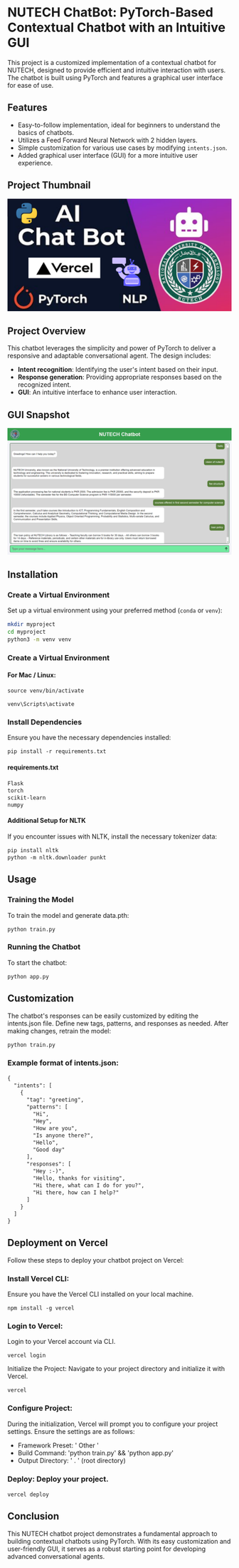 # NUTECH ChatBot: PyTorch-Based Contextual Chatbot with an Intuitive GUI

This project is a customized implementation of a contextual chatbot for NUTECH, designed to provide efficient and intuitive interaction with users. The chatbot is built using PyTorch and features a graphical user interface for ease of use.

## Features

- Easy-to-follow implementation, ideal for beginners to understand the basics of chatbots.
- Utilizes a Feed Forward Neural Network with 2 hidden layers.
- Simple customization for various use cases by modifying `intents.json`.
- Added graphical user interface (GUI) for a more intuitive user experience.

## Project Thumbnail

![NUTECH Chatbot Project Thumbnail](static/images/NUTECH-Chatbot.png)

## Project Overview

This chatbot leverages the simplicity and power of PyTorch to deliver a responsive and adaptable conversational agent. The design includes:

- **Intent recognition**: Identifying the user's intent based on their input.
- **Response generation**: Providing appropriate responses based on the recognized intent.
- **GUI**: An intuitive interface to enhance user interaction.

## GUI Snapshot

![NUTECH Chatbot GUI](static/images/GUI-snapshot.png)

## Installation

### Create a Virtual Environment

Set up a virtual environment using your preferred method (`conda` or `venv`):

```bash
mkdir myproject
cd myproject
python3 -m venv venv
```

### Create a Virtual Environment

#### For Mac / Linux:

```
source venv/bin/activate
```

```
venv\Scripts\activate
```
### Install Dependencies

Ensure you have the necessary dependencies installed:

```
pip install -r requirements.txt
```

#### requirements.txt
```
Flask
torch
scikit-learn
numpy
```
#### Additional Setup for NLTK
If you encounter issues with NLTK, install the necessary tokenizer data:

```
pip install nltk
python -m nltk.downloader punkt
```
## Usage
### Training the Model
To train the model and generate data.pth:

```
python train.py
```
### Running the Chatbot
To start the chatbot:
```
python app.py
```

## Customization
The chatbot's responses can be easily customized by editing the intents.json file. Define new tags, patterns, and responses as needed. After making changes, retrain the model:

```
python train.py
```
### Example format of intents.json:

```
{
  "intents": [
    {
      "tag": "greeting",
      "patterns": [
        "Hi",
        "Hey",
        "How are you",
        "Is anyone there?",
        "Hello",
        "Good day"
      ],
      "responses": [
        "Hey :-)",
        "Hello, thanks for visiting",
        "Hi there, what can I do for you?",
        "Hi there, how can I help?"
      ]
    }
  ]
}
```
## Deployment on Vercel
Follow these steps to deploy your chatbot project on Vercel:

### Install Vercel CLI: 
Ensure you have the Vercel CLI installed on your local machine.
```
npm install -g vercel
```
### Login to Vercel: 
Login to your Vercel account via CLI.

```
vercel login
```
Initialize the Project: Navigate to your project directory and initialize it with Vercel.

```
vercel
```
### Configure Project: 
During the initialization, Vercel will prompt you to configure your project settings. Ensure the settings are as follows:

- Framework Preset: ' Other '
- Build Command: 'python train.py' && 'python app.py'
- Output Directory: ' . ' (root directory)
### Deploy: Deploy your project.

```
vercel deploy
```

## Conclusion
This NUTECH chatbot project demonstrates a fundamental approach to building contextual chatbots using PyTorch. With its easy customization and user-friendly GUI, it serves as a robust starting point for developing advanced conversational agents.